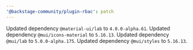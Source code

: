 ```yaml
---
'@backstage-community/plugin-rbac': patch
---
```


Updated dependency `@material-ui/lab` to `4.0.0-alpha.61`.
Updated dependency `@mui/icons-material` to `5.16.13`.
Updated dependency `@mui/lab` to `5.0.0-alpha.175`.
Updated dependency `@mui/styles` to `5.16.13`.
